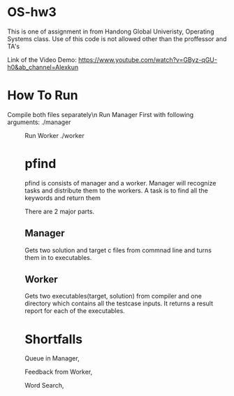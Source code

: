 # OS-hw3

This is one of assignment in from Handong Global Univeristy, Operating Systems class.
Use of this code is not allowed other than the proffessor and TA's

Link of the Video Demo: https://www.youtube.com/watch?v=GByz-qGU-h0&ab_channel=Alexkun

# How To Run
Compile both files separately\n
Run Manager First with following arguments:
./manager <Dir> <key1> <key>

Run Worker 
  ./worker

# pfind
pfind is consists of manager and a worker. Manager will recognize tasks and distribute them to the workers. A task is to find all the keywords and return them

There are 2 major parts.

## Manager
Gets two solution and target c files from commnad line and turns them in to executables.

## Worker
Gets two executables(target, solution) from compiler and one directory which contains all the testcase inputs.
It returns a result report for each of the executables.


# Shortfalls
Queue in Manager,

Feedback from Worker,

Word Search,
